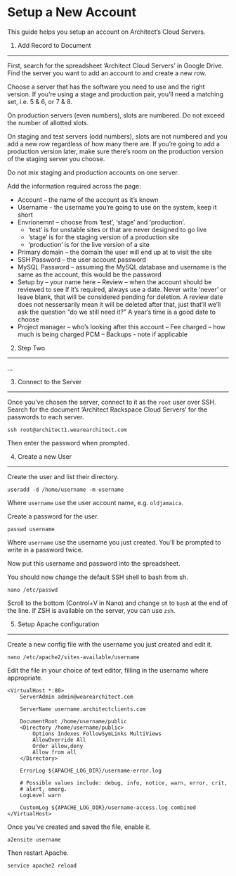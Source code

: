 Setup a New Account
===================

This guide helps you setup an account on Architect’s Cloud Servers.

1. Add Record to Document
-------------------------

First, search for the spreadsheet ‘Architect Cloud Servers’ in Google Drive. Find the server you want to add an account to and create a new row.

Choose a server that has the software you need to use and the right version. If you’re using a stage and production pair, you’ll need a matching set, i.e. 5 & 6, or 7 & 8.

On production servers (even numbers), slots are numbered. Do not exceed the number of allotted slots.

On staging and test servers (odd numbers), slots are not numbered and you add a new row regardless of how many there are. If you’re going to add a production version later, make sure there’s room on the production version of the staging server you choose.

Do not mix staging and production accounts on one server.

Add the information required across the page:

- Account – the name of the account as it’s known
- Username - the username you’re going to use on the system, keep it short
- Envrionemnt – choose from ‘test’, ‘stage’ and ‘production’.
  - ‘test’ is for unstable sites or that are never designed to go live
  - ‘stage’ is for the staging version of a production site
  - ‘production’ is for the live version of a site
- Primary domain – the domain the user will end up at to visit the site
- SSH Password – the user account password
- MySQL Password – assuming the MySQL database and username is the same as the account, this would be the password
- Setup by – your name here
– Review – when the account should be reviewed to see if it’s required, always use a date. Never write ‘never’ or leave blank, that will be considered pending for deletion. A review date does not nessersarily mean it will be deleted after that, just that’ll we’ll ask the question “do we still need it?” A year’s time is a good date to choose
- Project manager – who’s looking after this account
– Fee charged – how much is being charged PCM
– Backups - note if applicable

2. Step Two
-----------

...

3. Connect to the Server
------------------------

Once you’ve chosen the server, connect to it as the `root` user over SSH. Search for the document ‘Architect Rackspace Cloud Servers’ for the passwords to each server.

~~~:bash
ssh root@architect1.wearearchitect.com
~~~

Then enter the password when prompted.

4. Create a new User
--------------------

Create the user and list their directory.

~~~:bash
useradd -d /home/username -m username
~~~

Where `username` use the user account name, e.g. `oldjamaica`.

Create a password for the user.

~~~:bash
passwd username
~~~

Where `username` use the username you just created. You’ll be prompted to write in a password twice.

Now put this username and password into the spreadsheet.

You should now change the default SSH shell to bash from sh.

~~~:bash
nano /etc/passwd
~~~

Scroll to the bottom (Control+V in Nano) and change `sh` to `bash` at the end of the line. If ZSH is available on the server, you can use `zsh`.

5. Setup Apache configuration
-----------------------------

Create a new config file with the username you just created and edit it.

~~~:bash
nano /etc/apache2/sites-available/username
~~~

Edit the file in your choice of text editor, filling in the username where appropriate.

~~~:apacheconf
<VirtualHost *:80>
    ServerAdmin admin@wearearchitect.com

    ServerName username.architectclients.com

    DocumentRoot /home/username/public
    <Directory /home/username/public>
        Options Indexes FollowSymLinks MultiViews
        AllowOverride All
        Order allow,deny
        Allow from all
    </Directory>

    ErrorLog ${APACHE_LOG_DIR}/username-error.log

    # Possible values include: debug, info, notice, warn, error, crit,
    # alert, emerg.
    LogLevel warn

    CustomLog ${APACHE_LOG_DIR}/username-access.log combined
</VirtualHost>
~~~

Once you’ve created and saved the file, enable it.

~~~:bash
a2ensite username
~~~

Then restart Apache.

~~~:bash
service apache2 reload
~~~
